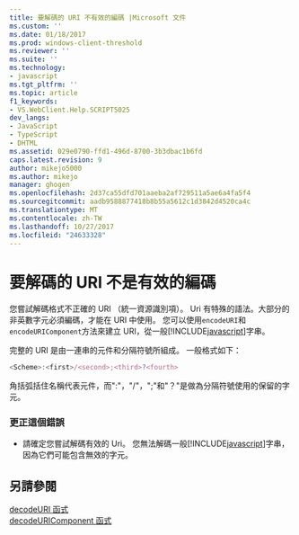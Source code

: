 ```yaml
---
title: 要解碼的 URI 不有效的編碼 |Microsoft 文件
ms.custom: ''
ms.date: 01/18/2017
ms.prod: windows-client-threshold
ms.reviewer: ''
ms.suite: ''
ms.technology:
- javascript
ms.tgt_pltfrm: ''
ms.topic: article
f1_keywords:
- VS.WebClient.Help.SCRIPT5025
dev_langs:
- JavaScript
- TypeScript
- DHTML
ms.assetid: 029e0790-ffd1-496d-8700-3b3dbac1b6fd
caps.latest.revision: 9
author: mikejo5000
ms.author: mikejo
manager: ghogen
ms.openlocfilehash: 2d37ca55dfd701aaeba2af729511a5ae6a4fa5f4
ms.sourcegitcommit: aadb9588877418b8b55a5612c1d3842d4520ca4c
ms.translationtype: MT
ms.contentlocale: zh-TW
ms.lasthandoff: 10/27/2017
ms.locfileid: "24633328"
---
```

# <a name="the-uri-to-be-decoded-is-not-a-valid-encoding"></a>要解碼的 URI 不是有效的編碼
您嘗試解碼格式不正確的 URI （統一資源識別項）。 Uri 有特殊的語法。大部分的非英數字元必須編碼，才能在 URI 中使用。 您可以使用`encodeURI`和`encodeURIComponent`方法來建立 URI，從一般[!INCLUDE[javascript](../../javascript/includes/javascript-md.md)]字串。  
  
 完整的 URI 是由一連串的元件和分隔符號所組成。 一般格式如下：  
  
```JavaScript  
<Scheme>:<first>/<second>;<third>?<fourth>  
```  
  
 角括弧括住名稱代表元件，而":"，"/"，";"和"？"是做為分隔符號使用的保留的字元。  
  
### <a name="to-correct-this-error"></a>更正這個錯誤  
  
-   請確定您嘗試解碼有效的 Uri。 您無法解碼一般[!INCLUDE[javascript](../../javascript/includes/javascript-md.md)]字串，因為它們可能包含無效的字元。  
  
## <a name="see-also"></a>另請參閱  
 [decodeURI 函式](../../javascript/reference/decodeuri-function-javascript.md)   
 [decodeURIComponent 函式](../../javascript/reference/decodeuricomponent-function-javascript.md)